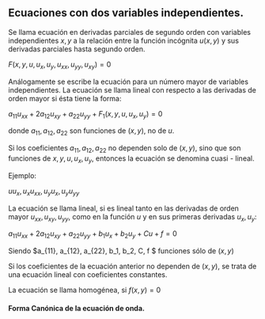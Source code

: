 ## Ecuaciones con dos variables independientes.

Se llama ecuación en derivadas parciales de segundo orden con variables independientes $x,y$ a la relación entre la función incógnita $u(x,y)$ y sus derivadas parciales hasta segundo orden.


$F(x, y, u, u_x, u_y, u_{xx},u_{yy},u_{xy}) = 0$

Análogamente se escribe la ecuación para un número mayor de variables independientes.
La ecuación se llama lineal con respecto a las derivadas de orden mayor si ésta tiene la forma:

$a_{11}u_{xx}+2a_{12}u_{xy} + a_{22}u_{yy} + F_{1} (x, y, u, u_x, u_y) = 0$

donde $a_{11}, a_{12}, a_{22}$ son funciones de $(x,y)$, no de $u$.

Si los coeficientes $a_{11}, a_{12}, a_{22}$ no dependen solo de $(x,y)$, sino que son funciones de $x, y, u, u_x, u_y$, entonces la ecuación se denomina cuasi - lineal.

Ejemplo:

  $uu_x, u_x u_{xx}, u_yu_x, u_yu_{yy}$

La ecuación se llama lineal, si es lineal tanto en las derivadas de orden mayor $u_{xx}, u_{xy}, u_{yy}$, como en la función $u$ y en sus primeras derivadas $u_x, u_y$:

$a_{11}u_{xx} + 2a_{12}u_{xy} + a_{22}u_{yy}+b_1u_x+b_2u_y+Cu+f = 0$

Siendo $a_{11}, a_{12}, a_{22}, b_1, b_2, C, f $ funciones sólo de $(x,y)$

Si los coeficientes de la ecuación anterior no dependen de $(x,y)$, se trata de una ecuación lineal con coeficientes constantes.

La ecuación se llama homogénea, si $f(x,y) = 0$

#### Forma Canónica de la ecuación de onda.

